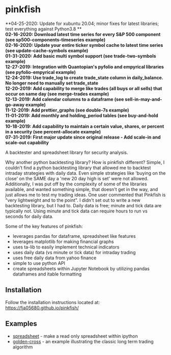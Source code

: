 pinkfish
======

**04-25-2020: Update for xubuntu 20.04; minor fixes for latest libraries; test everything against Python3.8 **  
**02-16-2020: Download latest time series for every S&P 500 component (see sp500-components-timeseries example)**   
**02-16-2020: Update your entire ticker symbol cache to latest time series (see update-cache-symbols example)**   
**01-31-2020: Add basic multi symbol support (see trade-two-symbols example)**  
**12-27-2019: Integration with Quantopian's pyfolio and empyrical libraries (see pyfolio-empyrical example)**  
**12-24-2019: Use trade_log to create trade_state column in daily_balance.  No longer need to manually set trade_state**  
**12-20-2019: Add capability to merge like trades (all buys or all sells) that occur on same day (see merge-trades example)**  
**12-13-2019: Add calendar columns to a dataframe (see sell-in-may-and-go-away example)**  
**11-12-2019: Add prettier_graphs (see double-7s example)**  
**11-01-2019: Add monthly and holding_period tables (see buy-and-hold example)**  
**10-18-2019: Add capability to maintain a certain value, shares, or percent in a security (see percent-allocate example)**  
**07-31-2019: First major update since original release - Add scale-in and scale-out capability**

A backtester and spreadsheet library for security analysis.

Why another python backtesting library?  How is pinkfish different?
Simple, I couldn't find a python backtesting library that allowed me to backtest intraday strategies with daily data.  Even simple strategies like 'buying on the close' on the SAME day a 'new 20 day high is set' were not allowed.  Additionally, I was put off by the complexity of some of the libraries available, and wanted something simple, that doesn't get in the way, and just allows me to test my trading ideas.  One user commented that Pinkfish is "very lightweight and to the point".  I didn't set out to write a new backtesting library, but I had to.  Daily data is free; minute and tick data are typically not.  Using minute and tick data can require hours to run vs seconds for daily data.

Some of the key features of pinkfish:
 - leverages pandas for dataframe, spreadsheet like features
 - leverages matplotlib for making financial graphs
 - uses ta-lib to easily implement technical indicators
 - uses daily data (vs minute or tick data) for intraday trading
 - uses free daily data from yahoo finance
 - simple to use python API
 - create spreadsheets within Jupyter Notebook by utilizing pandas dataframes and itable formatting

## Installation
Follow the installation instructions located at:
https://fja05680.github.io/pinkfish/

## Examples
 - [spreadsheet](https://fja05680.github.io/pinkfish/examples/spreadsheet.html) - make a read only spreadsheet within ipython
 - [golden-cross](http://fja05680.github.io/pinkfish/examples/golden-cross.html) - an example illustrating the classic long term trading algorithm
